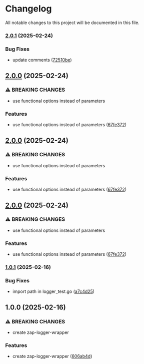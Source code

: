 # Changelog

All notable changes to this project will be documented in this file.

### [2.0.1](https://github.com/janduursma/zap-logger-wrapper/compare/v2.0.0...v2.0.1) (2025-02-24)


### Bug Fixes

* update comments ([72510be](https://github.com/janduursma/zap-logger-wrapper/commit/72510be58dce925eb5105ad7a438a2ba55005484))

## [2.0.0](https://github.com/janduursma/zap-logger-wrapper/compare/v1.0.1...v2.0.0) (2025-02-24)


### ⚠ BREAKING CHANGES

* use functional options instead of parameters

### Features

* use functional options instead of parameters ([67fe372](https://github.com/janduursma/zap-logger-wrapper/commit/67fe372674a280509772857de3f9a62e78e009c8))

## [2.0.0](https://github.com/janduursma/zap-logger-wrapper/compare/v1.0.1...v2.0.0) (2025-02-24)


### ⚠ BREAKING CHANGES

* use functional options instead of parameters

### Features

* use functional options instead of parameters ([67fe372](https://github.com/janduursma/zap-logger-wrapper/commit/67fe372674a280509772857de3f9a62e78e009c8))

## [2.0.0](https://github.com/janduursma/zap-logger-wrapper/compare/v1.0.1...v2.0.0) (2025-02-24)


### ⚠ BREAKING CHANGES

* use functional options instead of parameters

### Features

* use functional options instead of parameters ([67fe372](https://github.com/janduursma/zap-logger-wrapper/commit/67fe372674a280509772857de3f9a62e78e009c8))

### [1.0.1](https://github.com/janduursma/zap-logger-wrapper/compare/v1.0.0...v1.0.1) (2025-02-16)


### Bug Fixes

* import path in logger_test.go ([a7c4d25](https://github.com/janduursma/zap-logger-wrapper/commit/a7c4d25bb977328f737bc87277da07ffde0e99ea))

## 1.0.0 (2025-02-16)


### ⚠ BREAKING CHANGES

* create zap-logger-wrapper

### Features

* create zap-logger-wrapper ([606ab4d](https://github.com/janduursma/zap-logger-wrapper/commit/606ab4d49b5c25a139000f04fec5c2811756ed86))
